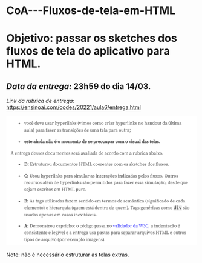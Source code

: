 # CoA---Fluxos-de-tela-em-HTML
# Objetivo: passar os sketches dos fluxos de tela do aplicativo para HTML.

## *Data da entrega:* **23h59 do dia 14/03.**

*Link da rubrica de entrega:* https://ensinoai.com/codes/20221/aula6/entrega.html 

![plot](images/rubrica_html.png)

Note: não é necessário estruturar as telas extras.

